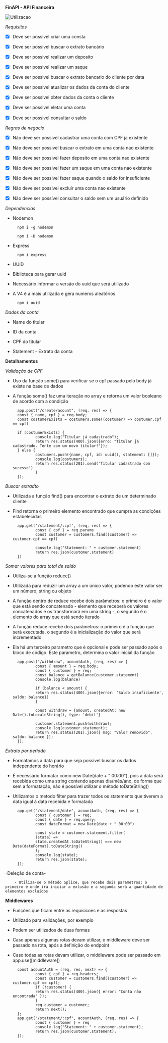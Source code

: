 **FinAPI - API Financeira**

![Utilizacao](src/assets/FinAPI.gif)

*Requisitos*

- [x] Deve ser possivel criar uma consta

- [x] Deve ser possivel buscar o extrato bancário

- [x] Deve ser possivel realizar um deposito

- [x] Deve ser possivel realizar um saque

- [x] Deve ser possivel buscar o extrato bancario do 
cliente por data

- [x] Deve ser possivel atualizar os dados da conta do 
cliente

- [x] Deve ser possivel obter dados da conta o cliente

- [x] Deve ser possivel eletar uma conta

- [x] Deve ser possivel consultar o saldo



*Regras de negocio*

- [x] Não deve ser possivel cadastrar uma conta com CPF ja existente

- [x] Não deve ser possivel buscar o extrato em uma conta nao existente

- [x] Não deve ser possivel fazer deposito em uma conta nao existente

- [x] Não deve ser possivel fazer um saque em uma conta nao existente

- [x] Não deve ser possivel fazer saque quando o saldo for insuficiente

- [x] Não deve ser possivel excluir uma conta nao existente

- [x] Não deve ser possível consultar o saldo sem um usuário definido

*Dependencias*

- Nodemon

        npm i -g nodemon

        npm i -D nodemon

- Express

        npm i express

- UUID

- Biblioteca para gerar uuid
- Necessário informar a versão do uuid que será utilizado
- A V4 é a mais utilizada e gera numeros aleatórios

        npm i uuid

*Dados da conta*

- Name do titular

- ID da conta

- CPF do titular

- Statement - Extrato da conta

**Detalhamentos**

*Validação de CPF*

- Uso da função some() para verificar se o cpf passado pelo body já existe na base de dados
- A função some() faz uma iteração no array e retorna um valor booleano de acordo com a condição

        app.post("/create/acount", (req, res) => {
        const { name, cpf } = req.body;
        const costumerExists = costumers.some((costumer) => costumer.cpf == cpf)

        if (costumerExists) {
                console.log("Titular já cadastrado");
                return res.status(400).json({erro: "Titular já cadastrado. Tente com um novo titular!"});
        } else {
                costumers.push({name, cpf, id: uuid(), statement: []});
                console.log(costumers);
                return res.status(201).send('Titular cadastrado com sucesso')
                }
        });

*Buscar extradto*

- Utilizada a função find() para encontrar o extrato de um determinado cliente
- Find retorna o primeiro elemento encontrado que cumpra as condições estabelecidas

        app.get('/statement/:cpf', (req, res) => {
                const { cpf } = req.params
                const customer = customers.find((customer) => customer.cpf == cpf)

                console.log("Statement: " + customer.statement)
                return res.json(customer.statement)
        })

*Somar valores para total de saldo*

- Utiliza-se a função reduce()
- Utilizada para reduzir um array a um único valor, podendo este valor ser um número, string ou objeto
- A função dentro de reduce recebe dois parâmetros: o primeiro é o valor que está sendo concatenado - elemento que receberá os valores concatenados e os transformará em uma string -, o segundo é o elemento do array que está sendo iterado
- A função reduce recebe dois parâmetros: o primeiro é a função que será executada, o segundo é a inicialização do valor que será incrementado
- Ela há um terceiro parametro que é opcional e pode ser passado após o bloco de código. Este parametro, determina o valor inicial da função

        app.post("/withdraw", acountAuth, (req, res) => {
                const { amount } = req.body;
                const { customer } = req;
                const balance = getBalance(customer.statement)
                console.log(balance)

                if (balance < amount) {
                return res.status(400).json({error: 'Saldo insuficiente', saldo: balance})
                }
                
                const withdraw = {amount, createdAt: new Date().toLocaleString(), type: 'debit'}

                customer.statement.push(withdraw);
                console.log(customer.statement);
                return res.status(201).json({ msg: "Valor removido", saldo: balance });
        });

*Extrato por periodo*

- Formatamos a data para que seja possível buscar os dados independente do horário
- É necessário formatar como new Date(date + " 00:00"), pois a data será recebida como uma string contendo apenas dia/mês/ano, de forma que sem a formatação, não é possível utilizar o método toDateString()
- Utilizamos o metodo filter para trazer todos os statements que tiverem a data igual à data recebida e formatada

        app.get("/statement/date", acountAuth, (req, res) => {
                const { customer } = req;
                const { date } = req.query;
                const dateFormat = new Date(date + " 00:00")

                const state = customer.statement.filter(
                (state) =>
                state.createdAt.toDateString() === new Date(dateFormat).toDateString()
                );
                console.log(state);
                return res.json(state);
        });

-Deleção de conta-

        - Utiliza-se o método Splice, que recebe dois parametros: o primeiro é onde irá iniciar a exlusão e a segunda será a quantidade de elementos excluídos

**Middlewares**

- Funções que ficam entre as requisicoes e as respostas

- Utilizado para validações, por exemplo

- Podem ser utilizados de duas formas

- Caso apenas algumas rotas devam utilizar, o middleware deve ser passado na rota, após a definição do endpoint

- Caso todas as rotas devam utilizar, o middleware pode ser passado em app.use([middleware])

        const acountAuth = (req, res, next) => {
                const { cpf } = req.headers;
                const customer = customers.find((customer) => customer.cpf == cpf);
                if (!customer) {
                return res.status(400).json({ error: "Conta não encontrada" });
                }
                req.customer = customer;
                return next();
        };
        app.get("/statement/:cpf", acountAuth, (req, res) => {
                const { customer } = req
                console.log("Statement: " + customer.statement);
                return res.json(customer.statement);
        });

